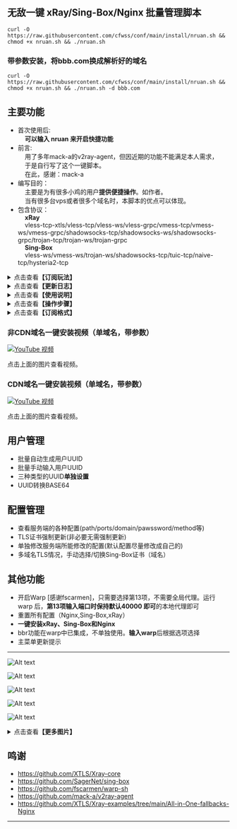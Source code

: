 ## 无敌一键 xRay/Sing-Box/Nginx 批量管理脚本
	curl -O https://raw.githubusercontent.com/cfwss/conf/main/install/nruan.sh && chmod +x nruan.sh && ./nruan.sh 

### 带参数安装，将bbb.com换成解析好的域名
	curl -O https://raw.githubusercontent.com/cfwss/conf/main/install/nruan.sh && chmod +x nruan.sh && ./nruan.sh -d bbb.com

## 主要功能
- 首次使用后:<br>
    &nbsp;&nbsp;&nbsp;&nbsp;**可以输入 nruan 来开启快捷功能**
- 前言:<br>
    &nbsp;&nbsp;&nbsp;&nbsp;用了多年mack-a的v2ray-agent，但因近期的功能不能满足本人需求，<br>
    &nbsp;&nbsp;&nbsp;&nbsp;于是自行写了这个一键脚本。<br>
    &nbsp;&nbsp;&nbsp;&nbsp;在此，感谢：mack-a<br>
- 编写目的：<br>
    &nbsp;&nbsp;&nbsp;&nbsp;主要是为有很多小鸡的用户**提供便捷操作**。如作者。<br>
    &nbsp;&nbsp;&nbsp;&nbsp;当有很多台vps或者很多个域名时，本脚本的优点可以体现。<br>
- 包含协议：<br>
    &nbsp;&nbsp;&nbsp;&nbsp;**xRay**<br>
    &nbsp;&nbsp;&nbsp;&nbsp;vless-tcp-xtls/vless-tcp/vless-ws/vless-grpc/vmess-tcp/vmess-ws/vmess-grpc/shadowsocks-tcp/shadowsocks-ws/shadowsocks-grpc/trojan-tcp/trojan-ws/trojan-grpc<br>
    &nbsp;&nbsp;&nbsp;&nbsp;**Sing-Box**<br>
    &nbsp;&nbsp;&nbsp;&nbsp;vless-ws/vmess-ws/trojan-ws/shadowsocks-tcp/tuic-tcp/naive-tcp/hysteria2-tcp<br>

<details>
  <summary>点击查看<b>【订阅玩法】</b></summary>
    <h2>喜欢每台机子都生成订阅的另当别论。</h2>
    <ul>
    <li>首先，多台VPS是基本要求。如，有30台，10台命名为：<i>vps0 / vps1 / vps2 .../ vps9</i>,另10台为<i>vpx0 / vpx1 / vpx2 .../ vpx9</i>,再有<i>vpw0 / vpw1 / vpw2 .../ vpw9</i>,</li>
    <li>确保每台机子都有CDN和TLS两套解析</li>
    <li>接着在所有的机子上安装相同的配置和UUID</li>
    <li>再将其中一台添加一个比v更靠前且不带数字的子域名，TLS和CDN同时，如 aaa</li>
    <li>只用aaa这一台机子，生成订阅。脚本会检测是不是数字，非数字需手输。这时，手动粘贴以上带数字的30个域名。</li>
    <li>结束后，用户使用正确的UUID用aaa地址得到30台机子的所有配置。</li>
    <li>好处并没有，还要手动，挺麻烦的，不如数字域名全自动</li>
    <li>喜欢每台机子都生成订阅的另当别论。</li> 
    </ul>
</details>

<details>
  <summary>点击查看<b>【更新日志】</b></summary>
    <h2>更新日志</h2>
    <ul>
    <li>2024/04/03 新增xRay For Clash Verge订阅，除ss外所有协议配置。</li>
    <li>2024/04/02 新增Sing-box For Clash Verge订阅，现在可以愉快滴玩tuic和h2啦！</li>
    <li>2024/04/02 当存在多个证书，生成订阅时，手动清空tls目录再添加相应的域名（或保留要生成的域名），生成后，再通过菜单5，把域名加回去。</li>
    <li>2024/04/02 优化域名处理。可以使用三级、四级及更多层的子域名。如vps0.domain.com / vps0.tls.domain.com / vps0.cdn.domain.com </li>
    <li>2024/03/31 修复用户管理中，单独修改某些UUID时，检测错误。</li>
    <li>2024/03/28 优化订阅逻辑，增加优选域名配置及开关，其他修复。</li>
    <li>2024/03/27 优化域名输入时检测，去除冗余信息。</li>
    <li>2024/01/29 修复批量手输时，只有一个UUID的错误，quanx增加按协议订阅。</li>
    <li>2024/01/28 xRay的vless/vmess/trojan加了一套<b>全局Warp</b>。之前安装的要在主菜单重置，重新填UUID。</li>
    <li>2024/01/28 Sing-BOx增加<b>rule_set</b>分流（chatGPT及常用流媒体），需要安装warp，见主菜单。重置配置后，手输（粘贴）UUID。</li>
    <li>2024/01/27 关于归属地标签，作用是某些app自动分流，但IP归属地获取API有频率限制，建议一次不要太多的域名，每次输入的尽量都一致，自动除外，脚本也做了静态处理，相同域名生成全套订阅时只通过API获取一次。</li>
    <li>2024/01/27 原xRAY参数配置存在bug，使用2-->17重置，再10修改 Dokodemo-Door端口</li>
    <li>2024/01/27 订阅标签增加归属地，如VPS1_VMESS_WS_HK;增加NekoRay，这货Shadowsock参数全部能正确读取。增加surfboard，放了三个类型，只有一个能用，看后续软件支持与否吧。</li>
    <li>2024/01/25 优化自动生成订阅逻辑，修复相关bug。新增CFW订阅</li>
    <li>2024/01/24 自动生成功能为xray与sing-box分离，默认按标签和合集，生成中增加日志文件，详见生成后的屏显信息。<b>例：有10台VPS，并以VPS0,VPS1,VPS2...VPS9命名，选择要生成的配置后，啥也不用做。</b></li>
    <li>2024/01/24 增加了“自动生成”功能：多域名且前缀有数字的情况下，自动读取信息，默认以N个0开始，自动生成10台机子的配置，5秒内可手动干预，如果前缀中没有数字，则手输至少两个域名；将“按标签”生成放入到“其他配置”中。</li>
    <li>2024/01/21 增加了“按标签”订阅生成。晚上把xray新老的合一起了，自动判断。</li>
    <li>2024/01/21 增加了“序列域名”订阅生成。如有：vps1,vps2,vp3前缀的域名中有数字1,2,3，手动输入开始数字、数量即可。【例：vas01,vas02,vas03......vas10,输入开始数字是01，数量10。】</li>
    <li>2024/01/20 修复Nginx重置时path不完全跟随xray的问题。</li>
    <li>2024/01/20 完善配置管理菜单中某些修改的判断逻辑，超3次自动结束并5秒回主菜单；优化交互显示信息。</li>
    <li>2024/01/19 其他说明：单cdn能申请到证书，主要是为了传参数方便。如果是批量，建议还是需要至少一个非CDN的域名，否则无法定位，无法使用多台机子混合批量申请功能。</li>
    <li>2024/01/19 新增-d 参数进行一键安装，后面 直接跟域名（可以很多个）【./nruan.sh -d exp.domain.com -d exp.domain.net】；优化域名处理，现在单个cdn域名也能成功（传参数或手动）；新增测试功能。</li>
    <li>2024/01/18 修复Sing-Box重置后自动恢复证书错误。现为：检测域名是否CDN，优先非CDN，若无，则使用CDN，此时只有带ws功能的协议可用。关闭CDN不影响TLS证书，无需重新申请。</li>
    <li>2024/01/18 增加Sing-Box重置前自动备份，过程中5秒提示。证书申请失败时，导出日志。</li>
    <li>2024/01/17 简化暂停过程，5秒自动，按键可暂停，可跳过等待。xRay的用户信息和配置，重置前自动备份，过程中5秒提示恢复/取消，默认自动恢复。</li>
    <li>2024/01/17 优化证书申请，显示过程信息。</li>
    <li>2024/01/16 增加了Sing-Box端口修改。去除了bing.com自签，hy2使用当前域。</li>
    <li>2024/01/16 修复bug，优化自动配置逻辑，新增单独的path修改，详见菜单中 tag。</li>
    <li>2024/01/15 优化了很多内容，Nginx/sing-box/xray单独重置尽可能自动恢复。强化了TLS检测，一键订阅SS不支持的全部丢备注里了。</li>
    <li>2024/01/15 增加quanx订阅(测试)；增加版本检测；增加重置所有配置后，自动设置TLS证书和域名；其他BUG修复。</li>
    <li>2024/01/14 已增加订阅功能。目前v2ray正常，不过hy2的缺少混淆，v2ray不识别。SS明文，自行解码查看详配。</li>
    </ul>
</details>

<details>
  <summary>点击查看<b>【使用说明】</b></summary>
    <h2>使用说明</h2>
    <ul>
    <li>原v2ray-agent的配置，<b>几乎没作改动</b>，尤其是Path后缀（如*ws/vws/trjws/grpc/trojangrpc），可以完美过渡。</li>
    <li>选择"<b>一键安装所有配置</b>"，准备好已解析的域名，在输入域名环节，粘贴即可，几乎无交互操作。</li>
    <li>如果出现错误，用主菜单中的<b>重置所有配置</b>功能。</li>
    <li>生成用户UUID以及生成客户端配置，<b>脚本中基本都有提示</b>，但因为xRay中的ss配置，写的比较复杂，所以使用明文。</li>
    <li>xRay中vless等，带有tcp的协议，生成的链接，可能会<b>丢失path，手动添加</b>一下即可使用。</li>
    <li>在使用xRay带有tcp协议时，<b>不能使用</b>开启了CDN的域名，但不开CDN的域名可以用ws/grpc等协议。</li>
    <li>在Sing-Box中，端口<b>不开放修改</b>。如果有需要，可以使用cf的workers来转发一下即可。如转发后，原3600的换成443，域名用新加的别名，不是原来的那个。</li>
    <li>在Path/Password/Ports等修改选项，已做相应处理，根据提示来操作即可。（本想着用一套随机生成流，但有点没有必要了，首次安装/重置后，显示默认的才能更容易发现问题）</li>
    <li>xray与nginx配套使用，sing-box独立区分，主要是为了多一道保障，<b>以防xray挂了后，还能正常使用</b>。不过根据目前测试结果来看，配了ws的，几乎不会挂。挂也只是优选IP/域名。</li>
    <li>xRay使用了<b>40000端口</b>的WARP配置，选"为IPv4的VPS安装Warp双栈"安装。也可以自行安装，端口为:40000。</li>
    <li>脚本所使用的Sing-box、acme、xRay及相关依懒包均为<b>官方版本</b>，Nginx为稳定版本。</li>
    <li>关于生成Let's证书，只需要域名解析正确，开启云朵亦可成功，<b>完全不需要cloudflare API，安全有保障</b>。详细的及方法已写在选项菜单中。</li>
    <li>关于Sing-box及xRay的更新，暂时没有。不过可尝试重新安装（2023/01/13在主菜单添加了更新/重装功能）。</li>
    <li>关于<b>强制更新Let's证书，证书在有效期内就没必要去更新</b>，申请成功后，官方acme会自动在60天左右进行证书更新，有计划任务。</li>
    <li>关于Let's证书申请失败，别问我为啥，除了DNS解析问题、软件安装问题，以及申请次数过多等情况。<b>处理方法：换个子域名，重来</b>。</li>
    <li>支持CDN状态下，添加域名TLS证书！<b>不限域名数量</b>。适合批量操作，100台VPS，也只需要一套域名列表清单，同时粘贴即可。</li>
    <li>IPV6 only机未测试，理论是可以生成TLS证书。</li>
    <li>关于不用Reality协议，没啥必要了，自用与分享，目前足矣。何况还有Sing-Box。</li>
    <li>关于Sing-Box端口转发（通过ClourFlare的Workers 路由），转发代码见 操作步骤 中的【表三】,同时在触发器中的“自定义域”添加相应的别名。</li>
    <li>测试期间，用户需求较大的是生成客户端订阅链接。本脚本不会增加，如有兴趣者，可以外挂一个BASH。一般给到朋友、群员使用的是一串UUID外加一个EXCEL表格，只需填入UUID，所有URL自动生成。尝试过使用POWERSHELL制作URL，太繁琐，放弃了。</li>
    <li>本脚本的开发环境是<b>Debian 12</b>，其他系统环境暂不清楚，也<b>不考虑制作其他版本</b>，如有需要，<b>自行DD系统</b>。目前在ubuntu测试正常。</li>
    <li>关于卸载，暂时没有（可以选择再次安装，查看相应的依懒包及xRay，Sing-Bos，并使用官方的卸载功能进行卸载）。</li>
    <li>关于本脚本的余生，基本上对于本人使用到的功能，已经非常完善，一般不会再增加新功能。</li>
    <li>其他未尽说明，后继不补充。</li>
    </ul>
</details>

<details>
  <summary>点击查看<b>【操作步骤】</b></summary>
  <h2>操作步骤【以CloudFlare为例】</h2><b>表一和表三的内容是用于cloudflare中的，表二的内容是用于脚本中的</b>
  <li>域名准备，至少两个：<i>abc.edu.eu.org / abc.com / bcd.com</i></li>
  <li>VPS准备，至少两台：<i>vps0 / vps1 / vps2 /vps3 /vps4 / vps5 /vps6 /vps7 / vps8 / vps9</i></li>
  <li>将以上多个域名DNS放在 CloudFlare</li>
  <li>取得所有VPS的ip地址，ipv4即可。</li>
  <li>在CloudFlare中，选择 <i>abc.edu.eu.org</i> ，解析10台vps，<b>不要开启云朵</b>。如 <i>vps1  127.0.0.1 / vps2  127.1.1.1 / vps3  124.0.3.1 / </i>...</li>
  <li>将以上解析全部导出，并在导出的文件中<b>删除不相关的内容</b>，【见表一】只保留<i>vps1 127.0.0.1 / vps2  127.1.1.1 /</i> ... 一般会有 <i>vps1.abc.edu.eu.org</i> 要把 <b>.abc.edu.eu.org</b> 全部去除。</li>
  <li>将以上导的文件<b>修改好</b>后【见表一】，分别导入 <i>abc.com / bcd.com</i> 并勾选开启云朵。此时三个域名的dns A记录应该<b>都是一致的</b>，唯一不同的是 <i>abc.com / bcd.com</i> 后面 代理状态 有亮着云朵。</li>
  <li>再将 <i>abc.com / bcd.com</i> 的 <b>SSL/TLS 处</b>，选择 <b>full 完全（严格）</b>。</li>
  <li>再去点开 CloudFlare 左侧菜单 <b>Network （网络）</b>，开启 <b>WebSocket</b> 和 <b>gRPC</b>。</li>
  <li>将所有的域名，放在Excel单元格或记事本中，清单应该有 30 个域名，<b>中间不要有空行</b>。</li>
  <li>输入 nruan 调用本脚本 ，<b>首次用顶部的链接</b>。</li>
  <li>等跳出输入域名时，将准备好的30个域名，粘贴进去【见表二】,按回车，某些情况可能要按两次回车。</li>
  <li>耐心等待结束。</li>
  <li>完成后，可以正常使用，但建议<b>重新生成用户UUID</b>和<b>修改相关的服务配置</b>。</li>
  <li>接下来可以愉快地玩耍了。</li>
  <li>理论上单个域名也是OK的。</li><br>

  <li><b>注意：这里有一个逻辑问题，如果有两个不同的域名都没开启CDN，会以第一优先匹配原则，使用NGINX申请证书时也会查找第一匹配的前缀。如：<i>vap0.abc.com / vps0.abc.com </i>谁在清单前谁优先。如果提供的域名列表都是vps？开头的且只存在vps？的A记录，那么，其他域名无法申请到相应的TLS证书，因为优先选择了vap0，其他域名并没有vap0子域名的解析。</b></li> <br> <br>

   

  **表一：CloudFlare DNS 解析导入表【这是在cf后台使用的，脚本中不需要，但要先做好解析，脚本中只需要表二】**

  |;; A Records| || | |
  |-----|-----|-----|-----|-----|
  |vps0|1|IN|A|127.0.1.1|
  |vps1|1|IN|A|127.0.0.1|
  |vps2|1|IN|A|127.0.0.2|
  |vps3|1|IN|A|127.0.0.3|
  |vps4|1|IN|A|127.0.0.4|
  |vps5|1|IN|A|127.0.0.5|
  |vps6|1|IN|A|127.0.0.6|
  |vps7|1|IN|A|127.0.0.7|
  |vps8|1|IN|A|127.0.0.8|
  |vps9|1|IN|A|127.0.0.9|
<br>


  **表二：域名清单（脚本中使用，可以一列，也可以多列）**

  |              |                 |                     |
  |--------------|-----------------|---------------------|
  | vps0.abc.com | vps0.bcd.com    | vps0.abc.edu.eu.org |
  | vps1.abc.com | vps1.bcd.com    | vps1.abc.edu.eu.org |
  | vps2.abc.com | vps2.bcd.com    | vps2.abc.edu.eu.org |
  | vps3.abc.com | vps3.bcd.com    | vps3.abc.edu.eu.org |
  | vps4.abc.com | vps4.bcd.com    | vps4.abc.edu.eu.org |
  | vps5.abc.com | vps5.bcd.com    | vps5.abc.edu.eu.org |
  | vps6.abc.com | vps6.bcd.com    | vps6.abc.edu.eu.org |
  | vps7.abc.com | vps7.bcd.com    | vps7.abc.edu.eu.org |
  | vps8.abc.com | vps8.bcd.com    | vps8.abc.edu.eu.org |
  | vps9.abc.com | vps9.bcd.com    | vps9.abc.edu.eu.org |

<br>




  **表三：Worker.js**
  >addEventListener(<br>
  >&nbsp;&nbsp;&nbsp;&nbsp;"fetch",event => {<br>
  >&nbsp;&nbsp;&nbsp;&nbsp;&nbsp;&nbsp;&nbsp;&nbsp;let url=new URL(event.request.url);<br>
  >&nbsp;&nbsp;&nbsp;&nbsp;&nbsp;&nbsp;&nbsp;&nbsp;url.protocol="https";<br>
  >&nbsp;&nbsp;&nbsp;&nbsp;&nbsp;&nbsp;&nbsp;&nbsp;url.hostname="vps9.abc.eu.org"; //修改为你的域名，并去掉本行注释<br>
  >&nbsp;&nbsp;&nbsp;&nbsp;&nbsp;&nbsp;&nbsp;&nbsp;url.port="3600"; //修改为你要转发的协议端口，可在SING-BOX配置中查看<br>
  >&nbsp;&nbsp;&nbsp;&nbsp;&nbsp;&nbsp;&nbsp;&nbsp;let request=new Request(url,event.request);<br>
  >&nbsp;&nbsp;&nbsp;&nbsp;&nbsp;&nbsp;&nbsp;&nbsp;event. respondWith(<br>
  >&nbsp;&nbsp;&nbsp;&nbsp;&nbsp;&nbsp;&nbsp;&nbsp;fetch(request)<br>
  >&nbsp;&nbsp;&nbsp;&nbsp;&nbsp;&nbsp;&nbsp;&nbsp;&nbsp;&nbsp;&nbsp;)<br>
  >&nbsp;&nbsp;&nbsp;}<br>
  >)<br>
<br>

</details>

<details>
  <summary>点击查看<b>【订阅格式】</b></summary>
    <h2>订阅格式</h2>
    <ul>

<li> <b>xRay配置[按协议 For v2RayN]</b> </li>
<li> https://任意一个域名/xray/v2rayn/UUID前8位/vless-xtls/完整UUID </li>
<li> https://任意一个域名/xray/v2rayn/UUID前8位/vless-tcp/完整UUID </li>
<li> https://任意一个域名/xray/v2rayn/UUID前8位/vmess-tcp/完整UUID </li>
<li> https://任意一个域名/xray/v2rayn/UUID前8位/trojan-tcp/完整UUID </li>
<li> https://任意一个域名/xray/v2rayn/UUID前8位/shadowsocks-tcp/完整UUID </li>
<li> https://任意一个域名/xray/v2rayn/UUID前8位/vless-ws/完整UUID </li>
<li> https://任意一个域名/xray/v2rayn/UUID前8位/vmess-ws/完整UUID </li>
<li> https://任意一个域名/xray/v2rayn/UUID前8位/trojan-ws/完整UUID </li>
<li> https://任意一个域名/xray/v2rayn/UUID前8位/vless-warp/完整UUID </li>
<li> https://任意一个域名/xray/v2rayn/UUID前8位/vmess-warp/完整UUID </li>
<li> https://任意一个域名/xray/v2rayn/UUID前8位/trojan-warp/完整UUID </li>
<li> https://任意一个域名/xray/v2rayn/UUID前8位/shadowsocks-ws/完整UUID </li>
<li> https://任意一个域名/xray/v2rayn/UUID前8位/vless-grpc/完整UUID </li>
<li> https://任意一个域名/xray/v2rayn/UUID前8位/vmess-grpc/完整UUID </li>
<li> https://任意一个域名/xray/v2rayn/UUID前8位/trojan-grpc/完整UUID </li>
<li> https://任意一个域名/xray/v2rayn/UUID前8位/shadowsocks-grpc/完整UUID </li>
<li> https://任意一个域名/xray/v2rayn/UUID前8位/old-vless-ws/完整UUID </li>
<li> https://任意一个域名/xray/v2rayn/UUID前8位/old-vmess-ws/完整UUID </li>
<li> https://任意一个域名/xray/v2rayn/UUID前8位/old-trojan-ws/完整UUID </li>
<li> https://任意一个域名/xray/v2rayn/UUID前8位/old-shadowsocks-ws/完整UUID </li>
<li> https://任意一个域名/xray/v2rayn/UUID前8位/old-vless-grpc/完整UUID </li>
<li> https://任意一个域名/xray/v2rayn/UUID前8位/old-trojan-grpc/完整UUID </li>

<li> <b>xRay配置[全套 For v2RayN]</b> </li>
<li> https://任意一个域名/xray/v2rayn/UUID前8位/完整UUID </li>

<li> <b>SING-BOX配置[按协议 For v2RayN]</b> </li>
<li> https://任意一个域名/sing-box/v2rayn/UUID前8位/trojan/完整UUID </li>
<li> https://任意一个域名/sing-box/v2rayn/UUID前8位/vmess/完整UUID </li>
<li> https://任意一个域名/sing-box/v2rayn/UUID前8位/shadowsocks/完整UUID </li>
<li> https://任意一个域名/sing-box/v2rayn/UUID前8位/vless/完整UUID </li>
<li> https://任意一个域名/sing-box/v2rayn/UUID前8位/tuic/完整UUID </li>
<li> https://任意一个域名/sing-box/v2rayn/UUID前8位/naive/完整UUID </li>
<li> https://任意一个域名/sing-box/v2rayn/UUID前8位/hysteria2/完整UUID </li>

<li> <b>SING-BOX配置[全套 For v2RayN]</b> </li>
<li> https://任意一个域名/sing-box/UUID前8位/trojan/完整UUID </li>


<li> <b>xRay配置[按协议 For Nekobox]</b> </li>
<li> https://任意一个域名/xray/neko/UUID前8位/vless-xtls/完整UUID </li>
<li> https://任意一个域名/xray/neko/UUID前8位/vless-tcp/完整UUID </li>
<li> https://任意一个域名/xray/neko/UUID前8位/vmess-tcp/完整UUID </li>
<li> https://任意一个域名/xray/neko/UUID前8位/trojan-tcp/完整UUID </li>
<li> https://任意一个域名/xray/neko/UUID前8位/shadowsocks-tcp/完整UUID </li>
<li> https://任意一个域名/xray/neko/UUID前8位/vless-ws/完整UUID </li>
<li> https://任意一个域名/xray/neko/UUID前8位/vmess-ws/完整UUID </li>
<li> https://任意一个域名/xray/neko/UUID前8位/trojan-ws/完整UUID </li>
<li> https://任意一个域名/xray/neko/UUID前8位/vless-warp/完整UUID </li>
<li> https://任意一个域名/xray/neko/UUID前8位/vmess-warp/完整UUID </li>
<li> https://任意一个域名/xray/neko/UUID前8位/trojan-warp/完整UUID </li>
<li> https://任意一个域名/xray/neko/UUID前8位/shadowsocks-ws/完整UUID </li>
<li> https://任意一个域名/xray/neko/UUID前8位/vless-grpc/完整UUID </li>
<li> https://任意一个域名/xray/neko/UUID前8位/vmess-grpc/完整UUID </li>
<li> https://任意一个域名/xray/neko/UUID前8位/trojan-grpc/完整UUID </li>
<li> https://任意一个域名/xray/neko/UUID前8位/shadowsocks-grpc/完整UUID </li>
<li> https://任意一个域名/xray/neko/UUID前8位/old-vless-ws/完整UUID </li>
<li> https://任意一个域名/xray/neko/UUID前8位/old-vmess-ws/完整UUID </li>
<li> https://任意一个域名/xray/neko/UUID前8位/old-trojan-ws/完整UUID </li>
<li> https://任意一个域名/xray/neko/UUID前8位/old-shadowsocks-ws/完整UUID </li>
<li> https://任意一个域名/xray/neko/UUID前8位/old-vless-grpc/完整UUID </li>
<li> https://任意一个域名/xray/neko/UUID前8位/old-trojan-grpc/完整UUID </li>

<li> <b>xRay配置[全套 For Nekobox]</b> </li>
<li> https://任意一个域名/xray/neko/UUID前8位/完整UUID </li>

<li> <b>SING-BOX配置[按协议 For Nekobox]</b> </li>
<li> https://任意一个域名/sing-box/neko/UUID前8位/trojan/完整UUID </li>
<li> https://任意一个域名/sing-box/neko/UUID前8位/vmess/完整UUID </li>
<li> https://任意一个域名/sing-box/neko/UUID前8位/shadowsocks/完整UUID </li>
<li> https://任意一个域名/sing-box/neko/UUID前8位/vless/完整UUID </li>
<li> https://任意一个域名/sing-box/neko/UUID前8位/tuic/完整UUID </li>
<li> https://任意一个域名/sing-box/neko/UUID前8位/naive/完整UUID </li>
<li> https://任意一个域名/sing-box/neko/UUID前8位/hysteria2/完整UUID </li>

<li> <b>SING-BOX配置[全套 For Nekobox]</b> </li>
<li> https://任意一个域名/sing-box/neko/UUID前8位/完整UUID </li>


<li> <b>xRay配置[全套 For QuantumultX]</b> </li>
<li> https://任意一个域名/xray/quanx/UUID前8位/完整UUID </li>

<li> <b>SING-BOX[全套 For QuantumultX]</b> </li>
<li> https://任意一个域名/sing-box/quanx/UUID前8位/完整UUID </li>

<li> <b>SING-BOX配置[按协议 For ShadowRocket]</b> </li>
<li> https://任意一个域名/sing-box/rocket/前8位UUID/trojan/完整UUID </li>
<li> https://任意一个域名/sing-box/rocket/前8位UUID/vmess/完整UUID </li>
<li> https://任意一个域名/sing-box/rocket/前8位UUID/shadowsocks/完整UUID </li>
<li> https://任意一个域名/sing-box/rocket/前8位UUID/vless/完整UUID </li>
<li> https://任意一个域名/sing-box/rocket/前8位UUID/tuic/完整UUID </li>
<li> https://任意一个域名/sing-box/rocket/前8位UUID/naive/完整UUID </li>
<li> https://任意一个域名/sing-box/rocket/前8位UUID/hysteria2/完整UUID </li>

<li> <b>SING-BOX配置[全套 For ShadowRocket]</b> </li>
<li> https://任意一个域名/sing-box/rocket/前8位UUID/完整UUID </li>

<li> <b>xRay配置[按协议Fow  Clash Vergen]</b> </li>
<li> https://任意一个域名/xray/clash/前8位UUID/vless-xtls/完整UUID </li>
<li> https://任意一个域名/xray/clash/前8位UUID/vless-tcp/完整UUID </li>
<li> https://任意一个域名/xray/clash/前8位UUID/vmess-tcp/完整UUID </li>
<li> https://任意一个域名/xray/clash/前8位UUID/trojan-tcp/完整UUID </li>
<li> https://任意一个域名/xray/clash/前8位UUID/vless-ws/完整UUID </li>
<li> https://任意一个域名/xray/clash/前8位UUID/vmess-ws/完整UUID </li>
<li> https://任意一个域名/xray/clash/前8位UUID/trojan-ws/完整UUID </li>
<li> https://任意一个域名/xray/clash/前8位UUID/vless-grpc/完整UUID </li>
<li> https://任意一个域名/xray/clash/前8位UUID/vmess-grpc/完整UUID </li>
<li> https://任意一个域名/xray/clash/前8位UUID/trojan-grpc/完整UUID </li>
<li> https://任意一个域名/xray/clash/前8位UUID/vless-warp/完整UUID </li>
<li> https://任意一个域名/xray/clash/前8位UUID/vmess-warp/完整UUID </li>
<li> https://任意一个域名/xray/clash/前8位UUID/trojan-warp/完整UUID </li>
<li> https://任意一个域名/xray/clash/UUID前8位/old-vless-ws/完整UUID </li>
<li> https://任意一个域名/xray/clash/UUID前8位/old-vmess-ws/完整UUID </li>
<li> https://任意一个域名/xray/clash/UUID前8位/old-trojan-ws/完整UUID </li>
<li> https://任意一个域名/xray/clash/UUID前8位/old-vless-grpc/完整UUID </li>
<li> https://任意一个域名/xray/clash/UUID前8位/old-trojan-grpc/完整UUID </li>

<li> <b>xRay配置[全套Fow  Clash Verge]</b> </li>
https://任意一个域名/xray/clash/前8位UUID/完整UUID

<li> <b>xRay配置[按协议 For NekoRay]</b> </li>
<li> https://任意一个域名/xray/nekoray/UUID前8位/vless-xtls/完整UUID </li>
<li> https://任意一个域名/xray/nekoray/UUID前8位/vless-tcp/完整UUID </li>
<li> https://任意一个域名/xray/nekoray/UUID前8位/vmess-tcp/完整UUID </li>
<li> https://任意一个域名/xray/nekoray/UUID前8位/trojan-tcp/完整UUID </li>
<li> https://任意一个域名/xray/nekoray/UUID前8位/shadowsocks-tcp/完整UUID </li>
<li> https://任意一个域名/xray/nekoray/UUID前8位/vless-ws/完整UUID </li>
<li> https://任意一个域名/xray/nekoray/UUID前8位/vmess-ws/完整UUID </li>
<li> https://任意一个域名/xray/nekoray/UUID前8位/trojan-ws/完整UUID </li>
<li> https://任意一个域名/xray/nekoray/UUID前8位/vless-warp/完整UUID </li>
<li> https://任意一个域名/xray/nekoray/UUID前8位/vmess-warp/完整UUID </li>
<li> https://任意一个域名/xray/nekoray/UUID前8位/trojan-warp/完整UUID </li>
<li> https://任意一个域名/xray/nekoray/UUID前8位/shadowsocks-ws/完整UUID </li>
<li> https://任意一个域名/xray/nekoray/UUID前8位/vless-grpc/完整UUID </li>
<li> https://任意一个域名/xray/nekoray/UUID前8位/vmess-grpc/完整UUID </li>
<li> https://任意一个域名/xray/nekoray/UUID前8位/trojan-grpc/完整UUID </li>
<li> https://任意一个域名/xray/nekoray/UUID前8位/shadowsocks-grpc/完整UUID </li>
<li> https://任意一个域名/xray/nekoray/UUID前8位/old-vless-ws/完整UUID </li>
<li> https://任意一个域名/xray/nekoray/UUID前8位/old-vmess-ws/完整UUID </li>
<li> https://任意一个域名/xray/nekoray/UUID前8位/old-trojan-ws/完整UUID </li>
<li> https://任意一个域名/xray/nekoray/UUID前8位/old-shadowsocks-ws/完整UUID </li>
<li> https://任意一个域名/xray/nekoray/UUID前8位/old-vless-grpc/完整UUID </li>
<li> https://任意一个域名/xray/nekoray/UUID前8位/old-trojan-grpc/完整UUID </li>

<li> <b>xRay配置[全套 For NekoRay]</b> </li>
<li> https://任意一个域名/xray/nekoray/UUID前8位/完整UUID </li>

<li> <b>xRay配置[按协议 For surfboard]</b> </li>
<li> https://任意一个域名/xray/surfboard/UUID前8位/trojan-tcp/完整UUID </li>
<li> https://任意一个域名/xray/surfboard/UUID前8位/vmess-ws/完整UUID </li>
<li> https://任意一个域名/xray/surfboard/UUID前8位/trojan-ws/完整UUID </li>
<li> https://任意一个域名/xray/surfboard/UUID前8位/vmess-warp/完整UUID </li>
<li> https://任意一个域名/xray/surfboard/UUID前8位/trojan-warp/完整UUID </li>
<li> https://任意一个域名/xray/surfboard/UUID前8位/shadowsocks-ws/完整UUID </li>
<li> https://任意一个域名/xray/surfboard/UUID前8位/old-vmess-ws/完整UUID </li>
<li> https://任意一个域名/xray/surfboard/UUID前8位/old-trojan-ws/完整UUID </li>
<li> https://任意一个域名/xray/surfboard/UUID前8位/old-shadowsocks-ws/完整UUID </li>
<li> <b>*注：目前只有vmess-ws/old可用</b> </li>


<li> <b>xRay配置[全套 For NekoRay]</b> </li>
<li> https://任意一个域名/xray/surfboard/UUID前8位/完整UUID </li>

<li> <b>SING-BOX配置[按协议 For Clash Verge ]</b> </li>
<li> https://任意一个域名/sing-box/clash/UUID前8位/trojan/完整UUID</li>
<li> https://任意一个域名/sing-box/clash/UUID前8位/vmess/完整UUID</li>
<li> https://任意一个域名/sing-box/clash/UUID前8位/shadowsocks/完整UUID</li>
<li> https://任意一个域名/sing-box/clash/UUID前8位/vless/完整UUID</li>
<li> https://任意一个域名/sing-box/clash/UUID前8位/tuic/完整UUID</li>
<li> https://任意一个域名/sing-box/clash/UUID前8位/hysteria2/完整UUID</li>
<li> <b>SING-BOX配置[全套 For Clash Verge ]</b> </li>
<li> https://任意一个域名/sing-box/UUID前8位/完整UUID </li>
    </ul>
</details>

### 非CDN域名一键安装视频（单域名，带参数）

[![YouTube 视频](https://img.youtube.com/vi/16iWFUQHwS4/0.jpg)](https://www.youtube.com/watch?v=16iWFUQHwS4)

点击上面的图片查看视频。

### CDN域名一键安装视频（单域名，带参数）
[![YouTube 视频](https://img.youtube.com/vi/4-q6ibldewg/0.jpg)](https://www.youtube.com/watch?v=4-q6ibldewg)

点击上面的图片查看视频。
## 用户管理
- 批量自动生成用户UUID
- 批量手动输入用户UUID
- 三种类型的UUID**单独设置**
- UUID转换BASE64
## 配置管理
- 查看服务端的各种配置(path/ports/domain/pawssword/method等)
- TLS证书强制更新(非必要无需强制更新)
- 单独修改服务端所能修改的配置(默认配置尽量修改成自己的)
- 多域名TLS情况，手动选择/切换Sing-Box证书（域名）
## 其他功能
- 开启Warp [感谢fscarmen]，只需要选择第13项，不需要全局代理。运行warp 后，**第13项输入端口时保持默认40000 即可**的本地代理即可
- 重置所有配置（Nginx,Sing-Box,xRay）
- **一键安装xRay、Sing-Box和Nginx**
- bbr功能在warp中已集成，不单独使用。**输入warp**后根据选项选择
- 主菜单更新提示
---
![Alt text](https://github.com/cfwss/conf/blob/main/install/images/warp.jpg)

![Alt text](https://github.com/cfwss/conf/blob/main/install/images/main_menu.jpg)

![Alt text](https://github.com/cfwss/conf/blob/main/install/images/sub_01.jpg)

![Alt text](https://github.com/cfwss/conf/blob/main/install/images/sub_02.jpg)

![Alt text](https://github.com/cfwss/conf/blob/main/install/images/sub_03.jpg)

<details>
  <summary>点击查看<b>【更多图片】</b></summary>

![Alt text](https://github.com/cfwss/conf/blob/main/install/images/warp2.jpg)

![Alt text](https://github.com/cfwss/conf/blob/main/install/images/install.jpg)

![Alt text](https://github.com/cfwss/conf/blob/main/install/images/domain.jpg)

![Alt text](https://github.com/cfwss/conf/blob/main/install/images/domain2.jpg)

![Alt text](https://github.com/cfwss/conf/blob/main/install/images/reseta.jpg)

![Alt text](https://github.com/cfwss/conf/blob/main/install/images/new_uuid.jpg)

![Alt text](https://github.com/cfwss/conf/blob/main/install/images/all_set.jpg)

![Alt text](https://github.com/cfwss/conf/blob/main/install/images/all_uuid.jpg)

![Alt text](https://github.com/cfwss/conf/blob/main/install/images/sb_user_d.jpg)

![Alt text](https://github.com/cfwss/conf/blob/main/install/images/xray_user.jpg)

![Alt text](https://github.com/cfwss/conf/blob/main/install/images/sb_ports.jpg)

![Alt text](https://github.com/cfwss/conf/blob/main/install/images/auto.jpg)

</details>


## 鸣谢
- https://github.com/XTLS/Xray-core
- https://github.com/SagerNet/sing-box
- https://github.com/fscarmen/warp-sh
- https://github.com/mack-a/v2ray-agent
- https://github.com/XTLS/Xray-examples/tree/main/All-in-One-fallbacks-Nginx

---

